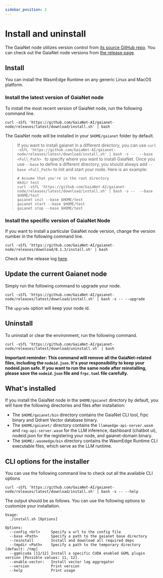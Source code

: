 ```yaml
---
sidebar_position: 2
---
```


# Install and uninstall

The GaiaNet node utilizes version control from [its source GitHub repo](https://github.com/GaiaNet-AI/gaianet-node). You can check out the GaiaNet node versions from [the release page](https://github.com/GaiaNet-AI/gaianet-node/releases).

## Install

You can install the WasmEdge Runtime on any generic Linux and MacOS platform.

### Install the latest version of GaiaNet node

To install the most recent version of GaiaNet node, run the following command line.

```
curl -sSfL 'https://github.com/GaiaNet-AI/gaianet-node/releases/latest/download/install.sh' | bash
```

The GaiaNet node will be installed in your `$HOME/gaianet` folder by default. 

> If you want to install gaianet in a different directory, you can use `curl -sSfL 'https://github.com/GaiaNet-AI/gaianet-node/releases/latest/download/install.sh' | bash -s --  --base <Full_Path> ` to specify where you want to install GaiaNet. Once you use `--base` to define a different directory, you should always add `--base <Full_Path>` to init and start your node.
> Here is an example:
> ```
> # Assume that you're in the root directory
> mkdir test
> curl -sSfL 'https://github.com/GaiaNet-AI/gaianet-node/releases/latest/download/install.sh' | bash -s --  --base $HOME/test
> gaianet init --base $HOME/test
> gaianet start --base $HOME/test
> gaianet stop --base $HOME/test
> ```

### Install the specific version of GaiaNet Node

If you want to install a particular GaiaNet node version, change the version number in the following command line.

```
curl -sSfL 'https://github.com/GaiaNet-AI/gaianet-node/releases/download/0.1.3/install.sh' | bash
```

Check out the release log [here](https://github.com/GaiaNet-AI/gaianet-node/releases).

## Update the current Gaianet node

Simply run the following command to upgrade your node.

```
curl -sSfL 'https://github.com/GaiaNet-AI/gaianet-node/releases/latest/download/install.sh' | bash -s -- --upgrade
```

The `upgrade` option will keep your node id.

## Uninstall

To uninstall or clear the environment, run the following command.

```
curl -sSfL 'https://github.com/GaiaNet-AI/gaianet-node/releases/latest/download/uninstall.sh' | bash
```


**Important reminder: This command will remove all the GaiaNet-related files, including the `nodeid.json`. It's your responsibility to keep your nodeid.json safe. If you want to run the same node after reinstalling, please save the `nodeid.json` file and `frpc.toml` file carefully.**

## What's installed

If you install the GaiaNet node in the `$HOME/gaianet` directory by default, you will have the following directories and files after installation:

* The `$HOME/gaianet/bin` directory contains the GaiaNet CLI tool, frpc binary and Qdrant Vector database binary.
* The `$HOME/gaianet/` directory contains the `llamaedge-api-server.wasm` and `rag-api-server.wasm` for the LLM inference, dashboard (chatbot ui), nodeid.json for the registering your node, and gaianet-domain binary.
* The `$HOME/.wasmedge/bin` directory contains the WasmEdge Runtime CLI executable files, which serve as the LLM runtime.

## CLI options for the installer

You can use the following command line to check out all the available CLI options

```
curl -sSfL 'https://github.com/GaiaNet-AI/gaianet-node/releases/latest/download/install.sh' | bash -s -- --help
```

The output should be as follows. You can use the following options to customize your installation.

```
Usage:
  ./install.sh [Options]

Options:
  --config <Url>     Specify a url to the config file
  --base <Path>      Specify a path to the gaianet base directory
  --reinstall        Install and download all required deps
  --tmpdir <Path>    Specify a path to the temporary directory [default: /tmp]
  --ggmlcuda [11/12] Install a specific CUDA enabled GGML plugin version [Possible values: 11, 12].
  --enable-vector:   Install vector log aggregator
  --version          Print version
  --help             Print usage
```


